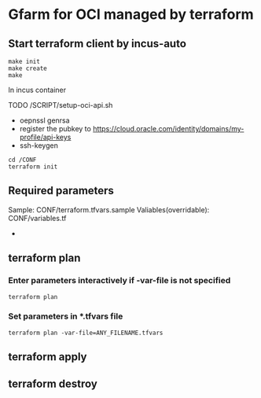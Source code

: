 # Gfarm for OCI managed by terraform

## Start terraform client by incus-auto

```
make init
make create
make
```

In incus container

TODO /SCRIPT/setup-oci-api.sh
- oepnssl genrsa
- register the pubkey to https://cloud.oracle.com/identity/domains/my-profile/api-keys
- ssh-keygen

```
cd /CONF
terraform init
```

## Required parameters

Sample: CONF/terraform.tfvars.sample
Valiables(overridable): CONF/variables.tf

- 


## terraform plan

### Enter parameters interactively if -var-file is not specified

```
terraform plan
```

### Set parameters in *.tfvars file

```
terraform plan -var-file=ANY_FILENAME.tfvars
```

## terraform apply

## terraform destroy
